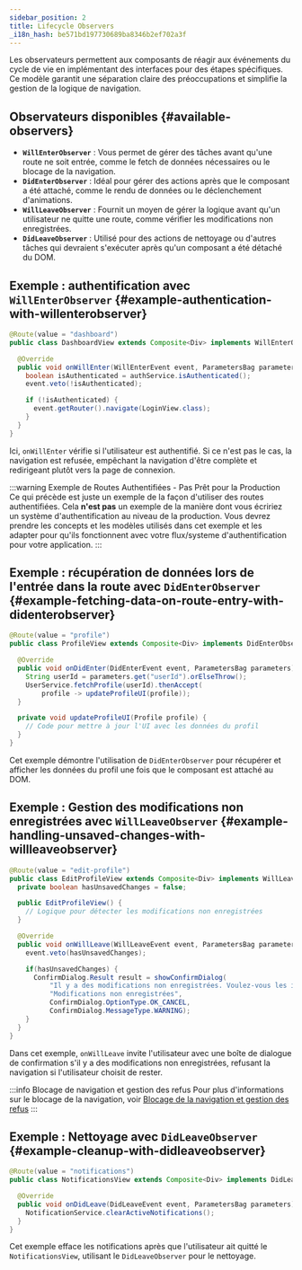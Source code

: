 ```yaml
---
sidebar_position: 2
title: Lifecycle Observers
_i18n_hash: be571bd197730689ba8346b2ef702a3f
---
```

Les observateurs permettent aux composants de réagir aux événements du cycle de vie en implémentant des interfaces pour des étapes spécifiques. Ce modèle garantit une séparation claire des préoccupations et simplifie la gestion de la logique de navigation.

## Observateurs disponibles {#available-observers}

- **`WillEnterObserver`** : Vous permet de gérer des tâches avant qu'une route ne soit entrée, comme le fetch de données nécessaires ou le blocage de la navigation.
- **`DidEnterObserver`** : Idéal pour gérer des actions après que le composant a été attaché, comme le rendu de données ou le déclenchement d'animations.
- **`WillLeaveObserver`** : Fournit un moyen de gérer la logique avant qu'un utilisateur ne quitte une route, comme vérifier les modifications non enregistrées.
- **`DidLeaveObserver`** : Utilisé pour des actions de nettoyage ou d'autres tâches qui devraient s'exécuter après qu'un composant a été détaché du DOM.

## Exemple : authentification avec `WillEnterObserver` {#example-authentication-with-willenterobserver}

```java
@Route(value = "dashboard")
public class DashboardView extends Composite<Div> implements WillEnterObserver {

  @Override
  public void onWillEnter(WillEnterEvent event, ParametersBag parameters) {
    boolean isAuthenticated = authService.isAuthenticated();
    event.veto(!isAuthenticated);

    if (!isAuthenticated) {
      event.getRouter().navigate(LoginView.class);
    }
  }
}
```

Ici, `onWillEnter` vérifie si l'utilisateur est authentifié. Si ce n'est pas le cas, la navigation est refusée, empêchant la navigation d'être complète et redirigeant plutôt vers la page de connexion.

:::warning Exemple de Routes Authentifiées - Pas Prêt pour la Production
Ce qui précède est juste un exemple de la façon d'utiliser des routes authentifiées. 
Cela **n'est pas** un exemple de la manière dont vous écririez un système d'authentification au niveau de la production. 
Vous devrez prendre les concepts et les modèles utilisés dans cet exemple et les adapter pour qu'ils fonctionnent avec votre flux/systeme d'authentification pour votre application.
:::

## Exemple : récupération de données lors de l'entrée dans la route avec `DidEnterObserver` {#example-fetching-data-on-route-entry-with-didenterobserver}

```java
@Route(value = "profile")
public class ProfileView extends Composite<Div> implements DidEnterObserver {

  @Override
  public void onDidEnter(DidEnterEvent event, ParametersBag parameters) {
    String userId = parameters.get("userId").orElseThrow();
    UserService.fetchProfile(userId).thenAccept(
        profile -> updateProfileUI(profile));
  }

  private void updateProfileUI(Profile profile) {
    // Code pour mettre à jour l'UI avec les données du profil
  }
}
```

Cet exemple démontre l'utilisation de `DidEnterObserver` pour récupérer et afficher les données du profil une fois que le composant est attaché au DOM.

## Exemple : Gestion des modifications non enregistrées avec `WillLeaveObserver` {#example-handling-unsaved-changes-with-willleaveobserver}

```java
@Route(value = "edit-profile")
public class EditProfileView extends Composite<Div> implements WillLeaveObserver {
  private boolean hasUnsavedChanges = false;

  public EditProfileView() {
    // Logique pour détecter les modifications non enregistrées
  }

  @Override
  public void onWillLeave(WillLeaveEvent event, ParametersBag parameters) {
    event.veto(hasUnsavedChanges);

    if(hasUnsavedChanges) {
      ConfirmDialog.Result result = showConfirmDialog(
          "Il y a des modifications non enregistrées. Voulez-vous les ignorer ou les enregistrer ?",
          "Modifications non enregistrées",
          ConfirmDialog.OptionType.OK_CANCEL,
          ConfirmDialog.MessageType.WARNING);
    }
  }
}
```

Dans cet exemple, `onWillLeave` invite l'utilisateur avec une boîte de dialogue de confirmation s'il y a des modifications non enregistrées, refusant la navigation si l'utilisateur choisit de rester.

:::info Blocage de navigation et gestion des refus
Pour plus d'informations sur le blocage de la navigation, voir [Blocage de la navigation et gestion des refus](./navigation-blocking)
:::

## Exemple : Nettoyage avec `DidLeaveObserver` {#example-cleanup-with-didleaveobserver}

```java
@Route(value = "notifications")
public class NotificationsView extends Composite<Div> implements DidLeaveObserver {

  @Override
  public void onDidLeave(DidLeaveEvent event, ParametersBag parameters) {
    NotificationService.clearActiveNotifications();
  }
}
```

Cet exemple efface les notifications après que l'utilisateur ait quitté le `NotificationsView`, utilisant le `DidLeaveObserver` pour le nettoyage.
